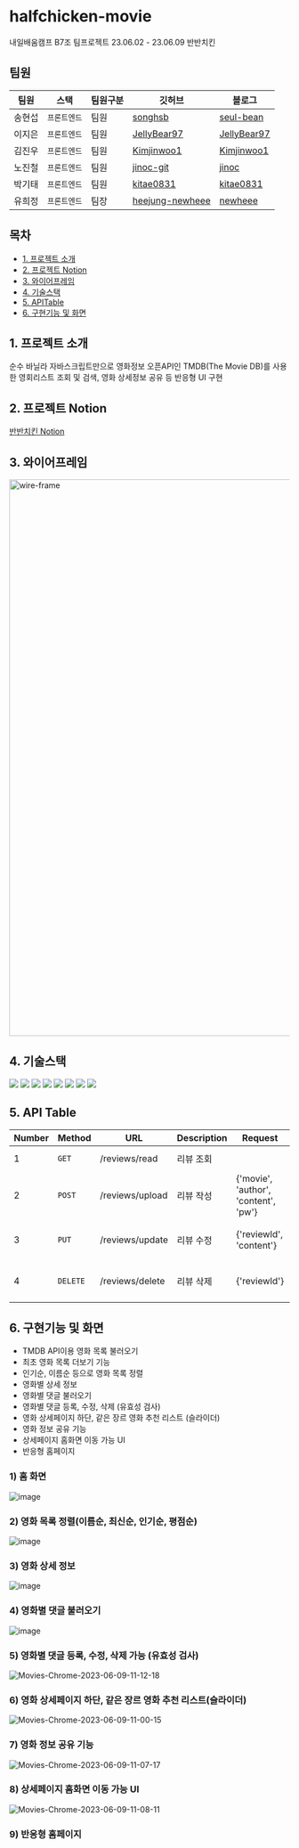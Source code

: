 # halfchicken-movie
내일배움캠프 B7조 팀프로젝트 23.06.02 - 23.06.09 반반치킨

## 팀원

| 팀원   | 스택         | 팀원구분 | 깃허브                                      | 블로그                                             |
| ------ | ------------ | -------- | ------------------------------------------- | -------------------------------------------------- |
| 송현섭 | `프론트엔드` | 팀원   | [songhsb](https://github.com/songhsb)     | [seul-bean](https://velog.io/@songhsb) |
| 이지은 | `프론트엔드`     | 팀원     | [JellyBear97](https://github.com/JellyBear97)     | [JellyBear97](https://iam-jelly-bear.com/)       |
| 김진우 | `프론트엔드` | 팀원     | [Kimjinwoo1](https://github.com/Kimjinwoo1)      | [Kimjinwoo1](https://velog.io/@wlsdn090909) |
| 노진철 | `프론트엔드`     | 팀원     | [jinoc-git](https://github.com/jinoc-git)     | [jinoc](https://jinoc.tistory.com/)       |
| 박기태 | `프론트엔드`     | 팀원     | [kitae0831](https://github.com/kitae0831)     | [kitae0831](https://velog.io/@gata)       |
| 유희정 | `프론트엔드` | 팀장     | [heejung-newheee](https://github.com/heejung-newheee) | [newheee](https://newheee.tistory.com/)               |


## 목차

-   [1. 프로젝트 소개](#1-프로젝트-소개)
-   [2. 프로젝트 Notion](#2-프로젝트-Notion)  
-   [3. 와이어프레임](#3-와이어프레임)
-   [4. 기술스택](#4-기술스택)
-   [5. APITable](#5-API-Table)
-   [6. 구현기능 및 화면](#6-구현기능-및-화면)

## 1. 프로젝트 소개
순수 바닐라 자바스크립트만으로 영화정보 오픈API인 TMDB(The Movie DB)를 사용한 영회리스트 조회 및 검색, 영화 상세정보 공유 등 반응형 UI 구현

## 2. 프로젝트 Notion
[반반치킨 Notion](https://www.notion.so/Team-938995f6f21843e89f2b1519a68ae352?pvs=4)

## 3. 와이어프레임
<img width="1000" alt="wire-frame" src="https://github.com/halfhalf-chicken/halfchicken-movie/assets/126348461/077527a0-1086-4355-bee3-fea0011a3839">

## 4. 기술스택
  <img src="https://img.shields.io/badge/python-3776AB?style=for-the-badge&logo=python&logoColor=white"> <img src="https://img.shields.io/badge/mongoDB-47A248?style=for-the-badge&logo=MongoDB&logoColor=white">
  <img src="https://img.shields.io/badge/html5-E34F26?style=for-the-badge&logo=html5&logoColor=white"> <img src="https://img.shields.io/badge/css-1572B6?style=for-the-badge&logo=css3&logoColor=white"> <img src="https://img.shields.io/badge/javascript-F7DF1E?style=for-the-badge&logo=javascript&logoColor=black">
  <img src="https://img.shields.io/badge/github-181717?style=for-the-badge&logo=github&logoColor=white"> <img src="https://img.shields.io/badge/git-F05032?style=for-the-badge&logo=git&logoColor=white">
  <img src="https://img.shields.io/badge/fontawesome-339AF0?style=for-the-badge&logo=fontawesome&logoColor=white">


## 5. API Table
| Number | Method         | URL | Description          | Request            | Response            |
| --- | ------------ | -------- | ---------------------------- | ---------------------------- | ---------------------------- |
| 1 | `GET`      | /reviews/read | 리뷰 조회 | | {"result": result} |
| 2 | `POST`      | /reviews/upload | 리뷰 작성 | {'movie', 'author', 'content', 'pw'}| {"msg": "리뷰 작성 완료!"} |
| 3 | `PUT`      | /reviews/update | 리뷰 수정 | {'reviewId', 'content'}| {"msg": "리뷰 수정 완료!"} |
| 4 | `DELETE`      | /reviews/delete | 리뷰 삭제 | {'reviewId'} | {"msg": "리뷰 삭제 완료!"} |



## 6. 구현기능 및 화면

- TMDB API이용 영화 목록 불러오기
- 최초 영화 목록 더보기 기능
- 인기순, 이름순 등으로 영화 목록 정렬
- 영화별 상세 정보
- 영화별 댓글 불러오기
- 영화별 댓글 등록, 수정, 삭제 (유효성 검사)
- 영화 상세페이지 하단, 같은 장르 영화 추천 리스트 (슬라이더)
- 영화 정보 공유 기능
- 상세페이지 홈화면 이동 가능 UI
- 반응형 홈페이지

### 1) 홈 화면
![image](https://github.com/remember0515/Re_Member/assets/126348461/4e908ae8-2f03-48d7-afd7-7a3c4874718d)

### 2) 영화 목록 정렬(이름순, 최신순, 인기순, 평점순)
![image](https://github.com/remember0515/Re_Member/assets/126348461/23dbfdaa-d3eb-44ae-bec8-d4e07a8a99f6)

### 3) 영화 상세 정보
![image](https://github.com/remember0515/Re_Member/assets/126348461/06235ab5-4f94-435b-b0d7-271d013ab803)

### 4) 영화별 댓글 불러오기
![image](https://github.com/remember0515/Re_Member/assets/126348461/698abcfe-b18f-4e7f-b8da-26a49dc586c1)

### 5) 영화별 댓글 등록, 수정, 삭제 가능 (유효성 검사)
![Movies-Chrome-2023-06-09-11-12-18](https://github.com/halfhalf-chicken/halfchicken-movie/assets/126348461/922716c5-1f49-4865-95b1-e88374e8f09a)

### 6) 영화 상세페이지 하단, 같은 장르 영화 추천 리스트(슬라이더)
![Movies-Chrome-2023-06-09-11-00-15](https://github.com/halfhalf-chicken/halfchicken-movie/assets/126348461/8b954c12-a80a-468b-9958-7cc88cbf6543)

### 7) 영화 정보 공유 기능
![Movies-Chrome-2023-06-09-11-07-17](https://github.com/halfhalf-chicken/halfchicken-movie/assets/126348461/05319e5b-37e3-40e0-b4e7-861d19a9230d)

### 8) 상세페이지 홈화면 이동 가능 UI
![Movies-Chrome-2023-06-09-11-08-11](https://github.com/halfhalf-chicken/halfchicken-movie/assets/126348461/bac77a52-a626-4d35-a637-09b7bf15372c)

### 9) 반응형 홈페이지

